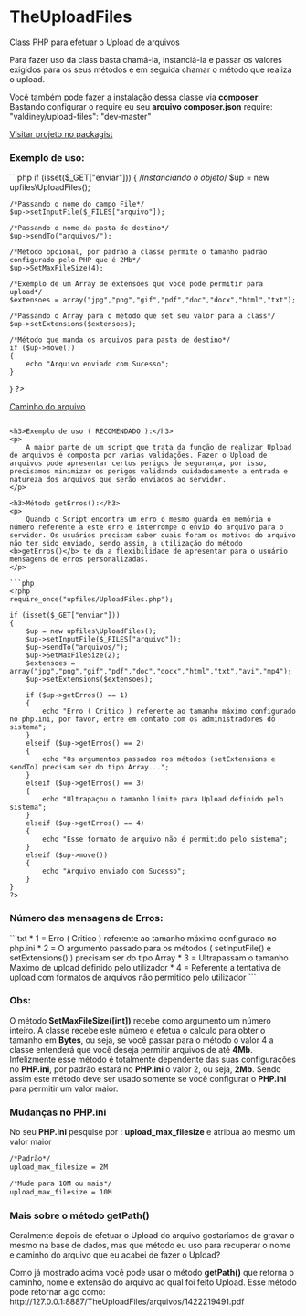 # TheUploadFiles
Class PHP para efetuar o Upload de arquivos
<p>
	Para fazer uso da class basta chamá-la, instanciá-la e passar os valores exigidos para os seus métodos e em seguida  chamar o método que realiza o upload.
</p>

<p>
    Você também pode fazer a instalação dessa classe via <b>composer</b>. Bastando configurar o require eu seu <b>arquivo composer.json</b>
    require: "valdiney/upload-files": "dev-master"
</p>

<a href="https://packagist.org/packages/valdiney/upload-files" target="_blank">Visitar projeto no packagist</a>

<h3>Exemplo de uso:</h3>
```php
<?php
require_once("upfiles/UploadFiles.php");

if (isset($_GET["enviar"]))
{
	/*Instanciando o objeto*/
     $up = new upfiles\UploadFiles();

    /*Passando o nome do campo File*/
    $up->setInputFile($_FILES["arquivo"]); 
    
    /*Passando o nome da pasta de destino*/
    $up->sendTo("arquivos/"); 
    
    /*Método opcional, por padrão a classe permite o tamanho padrão configurado pelo PHP que é 2Mb*/
    $up->SetMaxFileSize(4);
    
    /*Exemplo de um Array de extensões que você pode permitir para upload*/
    $extensoes = array("jpg","png","gif","pdf","doc","docx","html","txt"); 

    /*Passando o Array para o método que set seu valor para a class*/
    $up->setExtensions($extensoes);
    
    /*Método que manda os arquivos para pasta de destino*/
    if ($up->move())
    {
        echo "Arquivo enviado com Sucesso";
    }
}
?>

<!--O método "getPath()" mostra o caminho do arquivo juntamente com o seu nome e extensão-->
<a href="<?php echo $up->getPath(); ?>">Caminho do arquivo</a>
```

<h3>Exemplo de uso ( RECOMENDADO ):</h3>
<p>
    A maior parte de um script que trata da função de realizar Upload de arquivos é composta por varias validações. Fazer o Upload de arquivos pode apresentar certos perigos de segurança, por isso, precisamos minimizar os perigos validando cuidadosamente a entrada e natureza dos arquivos que serão enviados ao servidor. 
</p>

<h3>Método getErros():</h3>
<p>
    Quando o Script encontra um erro o mesmo guarda em memória o número referente a este erro e interrompe o envio do arquivo para o servidor. Os usuários precisam saber quais foram os motivos do arquivo não ter sido enviado, sendo assim, a utilização do método <b>getErros()</b> te da a flexibilidade de apresentar para o usuário mensagens de erros personalizadas.
</p>

```php
<?php
require_once("upfiles/UploadFiles.php");

if (isset($_GET["enviar"]))
{
    $up = new upfiles\UploadFiles();
    $up->setInputFile($_FILES["arquivo"]);
    $up->sendTo("arquivos/");
    $up->SetMaxFileSize(2);
    $extensoes = array("jpg","png","gif","pdf","doc","docx","html","txt","avi","mp4");
    $up->setExtensions($extensoes);

    if ($up->getErros() == 1)
    {
        echo "Erro ( Critico ) referente ao tamanho máximo configurado no php.ini, por favor, entre em contato com os administradores do sistema";
    }
    elseif ($up->getErros() == 2)
    {
        echo "Os argumentos passados nos métodos (setExtensions e sendTo) precisam ser do tipo Array...";
    }
    elseif ($up->getErros() == 3)
    {
        echo "Ultrapaçou o tamanho limite para Upload definido pelo sistema";
    }
    elseif ($up->getErros() == 4)
    {
        echo "Esse formato de arquivo não é permitido pelo sistema";
    }
    elseif ($up->move())
    {
        echo "Arquivo enviado com Sucesso";
    }
}
?>
```
<h3>Número das mensagens de Erros:</h3>
```txt
* 1 = Erro ( Critico ) referente ao tamanho máximo configurado no php.ini
* 2 = O argumento passado para os métodos ( setInputFile() e setExtensions() ) precisam ser do tipo Array
* 3 = Ultrapassam o tamanho Maximo de upload definido pelo utilizador
* 4 = Referente a tentativa de upload com formatos de arquivos não permitido pelo utilizador
```

<h3>Obs:</h3>
<p>
    O método <b>SetMaxFileSize([int])</b> recebe como argumento um número inteiro. A classe recebe este número e efetua o calculo para obter o tamanho em <b>Bytes</b>, ou seja, se você passar para o método o valor 4 a classe entenderá que você deseja permitir arquivos de até <b>4Mb</b>.
    Infelizmente esse método é totalmente dependente das suas configurações no <b>PHP.ini</b>, por padrão estará no   <b>PHP.ini</b> o valor 2, ou seja, <b>2Mb</b>. Sendo assim este método deve ser usado somente se você configurar o <b>PHP.ini</b> para permitir um valor maior.
</p>

<h3>Mudanças no PHP.ini</h3>
<p>
    No seu <b>PHP.ini</b> pesquise por : <b>upload_max_filesize</b>  e atribua ao mesmo um valor maior 
</p>

```txt
/*Padrão*/
upload_max_filesize = 2M

/*Mude para 10M ou mais*/
upload_max_filesize = 10M
```

<h3>Mais sobre o método getPath()</h3>
<p>
    Geralmente depois de efetuar o Upload do arquivo gostaríamos de gravar o mesmo na base de dados, mas que método eu uso para recuperar o nome e caminho do arquivo que eu acabei de fazer o Upload?
</p>

<p>
    Como já mostrado acima você pode usar o método <b>getPath()</b> que retorna o caminho, nome e extensão do arquivo ao qual foi feito Upload. 
    Esse método pode retornar algo como: http://127.0.0.1:8887/TheUploadFiles/arquivos/1422219491.pdf
</p>
